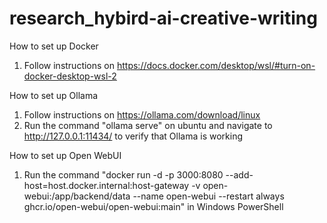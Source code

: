 # research_hybird-ai-creative-writing

How to set up Docker

1. Follow instructions on https://docs.docker.com/desktop/wsl/#turn-on-docker-desktop-wsl-2

How to set up Ollama

1. Follow instructions on https://ollama.com/download/linux
1. Run the command "ollama serve" on ubuntu and navigate to http://127.0.0.1:11434/ to verify that Ollama is working

How to set up Open WebUI

1. Run the command "docker run -d -p 3000:8080 --add-host=host.docker.internal:host-gateway -v open-webui:/app/backend/data --name open-webui --restart always ghcr.io/open-webui/open-webui:main" in Windows PowerShell
